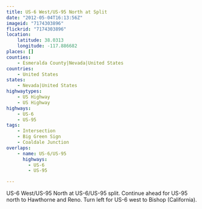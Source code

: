 ```yaml
---
title: US-6 West/US-95 North at Split
date: "2012-05-04T16:13:56Z"
imageid: "7174303896"
flickrid: "7174303896"
location:
    latitude: 38.0313
    longitude: -117.886682
places: []
counties:
    - Esmeralda County|Nevada|United States
countries:
    - United States
states:
    - Nevada|United States
highwaytypes:
    - US Highway
    - US Highway
highways:
    - US-6
    - US-95
tags:
    - Intersection
    - Big Green Sign
    - Coaldale Junction
overlaps:
    - name: US-6/US-95
      highways:
        - US-6
        - US-95

---
```

US-6 West/US-95 North at US-6/US-95 split.  Continue ahead for US-95 north to Hawthorne and Reno.  Turn left for US-6 west to Bishop (California).